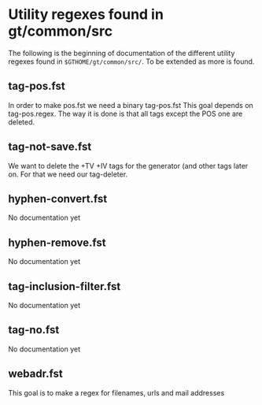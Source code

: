 # Utility regexes found in gt/common/src

The following is the beginning of documentation of the different utility regexes found in `$GTHOME/gt/common/src/`. To be extended as more is found.

## tag-pos.fst

In order to make pos.fst we need a binary tag-pos.fst
This goal depends on tag-pos.regex. The way it
is done is that all tags except the POS one are deleted.

## tag-not-save.fst
We want to delete the +TV +IV tags for the generator (and other
tags later on. For that we need our tag-deleter.

## hyphen-convert.fst

No documentation yet

## hyphen-remove.fst

No documentation yet

## tag-inclusion-filter.fst

No documentation yet

## tag-no.fst

No documentation yet

## webadr.fst

This goal is to make a regex for filenames, urls and mail addresses
